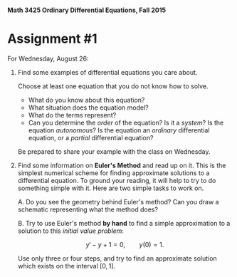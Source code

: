 #### Math 3425 Ordinary Differential Equations, Fall 2015
# Assignment \#1

For Wednesday, August 26:

1. Find some examples of differential equations you care about.

    Choose at least one equation that you do not know how to solve.
    * What do you know about this equation?
    * What situation does the equation model?
    * What do the terms represent?
    * Can you determine the _order_ of the equation? Is it a _system_?
      Is the equation _autonomous_? Is the equation an _ordinary_ differential
      equation, or a _partial_ differential equation?

   Be prepared to share your example with the class on Wednesday.

2. Find some information on **Euler's Method** and read up on it. This is the
    simplest numerical scheme for finding approximate solutions to a differential
    equation. To ground your reading, it will help to try to do something simple
    with it. Here are two simple tasks to work on.

    A. Do you see the geometry behind Euler's method? Can you draw a schematic
      representing what the method does?

    B. Try to use Euler's method **by hand** to find a simple approximation to a
      solution to this _initial value problem_:

      $$ y' - y + 1 = 0, \qquad y(0) = 1. $$

      Use only three or four steps, and try to find an approximate solution which
      exists on the interval $[0,1]$.